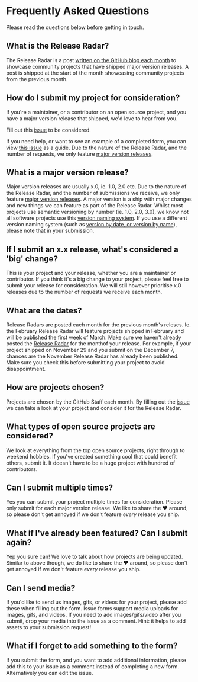 # Frequently Asked Questions

Please read the questions below before getting in touch.

## What is the Release Radar?

The Release Radar is a post [written on the GitHub blog each month](https://github.blog/?s=release+radar) to showcase community projects that have shipped major version releases. A post is shipped at the start of the month showcasing community projects from the previous month.

## How do I submit my project for consideration?

If you're a maintainer, or a contributor on an open source project, and you have a major version release that shipped, we'd love to hear from you.

Fill out this [issue](https://github.com/mishmanners/github-release-radar/issues/new?assignees=MishManners&labels=&template=release-radar-request.yml&title=%5BRelease+Radar+Request%5D+%3Ctitle%3E) to be considered.

If you need help, or want to see an example of a completed form, you can view [this issue](https://github.com/mishmanners/github-release-radar/issues/1) as a guide. Due to the nature of the Release Radar, and the number of requests, we only feature [major version releases](https://dev.to/mishmanners/shipping-a-new-open-source-project-have-you-thought-about-release-naming-150n).

## What is a major version release?

Major version releases are usually x.0, ie. 1.0, 2.0 etc. Due to the nature of the Release Radar, and the number of submissions we receive, we only feature [major version releases](https://dev.to/mishmanners/shipping-a-new-open-source-project-have-you-thought-about-release-naming-150n). A major version is a ship with major changes and new things we can feature as part of the Release Radar. Whilst most projects use semantic versioning by number (ie. 1.0, 2.0, 3.0), we know not all software projects use this [version naming system](https://dev.to/mishmanners/shipping-a-new-open-source-project-have-you-thought-about-release-naming-150n). If you use a different version naming system (such as [version by date, or version by name](https://dev.to/mishmanners/shipping-a-new-open-source-project-have-you-thought-about-release-naming-150n)), please note that in your submission.

## If I submit an x.x release, what's considered a 'big' change?

This is your project and your release, whether you are a maintainer or contributor. If you think it's a big change to your project, please feel free to submit your release for consideration. We will still however prioritise x.0 releases due to the number of requests we receive each month.

## What are the dates?

Release Radars are posted each month for the previous month's releses. Ie. the February Release Radar will feature projects shipped in February and will be published the first week of March. Make sure we haven't already posted the [Release Radar](https://github.blog/?s=release+radar) for the monthof your release. For example, if your project shipped on November 29 and you submit on the December 7, chances are the November Release Radar has already been published. Make sure you check this before submitting your project to avoid disappointment.

## How are projects chosen?

Projects are chosen by the GitHub Staff each month. By filling out the [issue](https://github.com/mishmanners/github-release-radar/issues/new?assignees=MishManners&labels=&template=release-radar-request.yml&title=%5BRelease+Radar+Request%5D+%3Ctitle%3E) we can take a look at your project and consider it for the Release Radar.

## What types of open source projects are considered?

We look at everything from the top open source projects, right through to weekend hobbies. If you've created something cool that could benefit others, submit it. It doesn't have to be a huge project with hundred of contributors.

## Can I submit multiple times?

Yes you can submit your project multiple times for consideration. Please only submit for each major version release. We like to share the :heart: around, so please don't get annoyed if we don't feature _every_ release you ship.

## What if I've already been featured? Can I submit again?

Yep you sure can! We love to talk about how projects are being updated. Similar to above though, we do like to share the :heart: around, so please don't get annoyed if we don't feature _every_ release you ship. 

## Can I send media?

If you'd like to send us images, gifs, or videos for your project, please add these when filling out the form. Issue forms support media uploads for images, gifs, and videos. If you need to add images/gifs/video after you submit, drop your media into the issue as a comment. Hint: it helps to add assets to your submission request!

## What if I forget to add something to the form?

If you submit the form, and you want to add additional information, please add this to your issue as a comment instead of completing a new form. Alternatively you can edit the issue.
